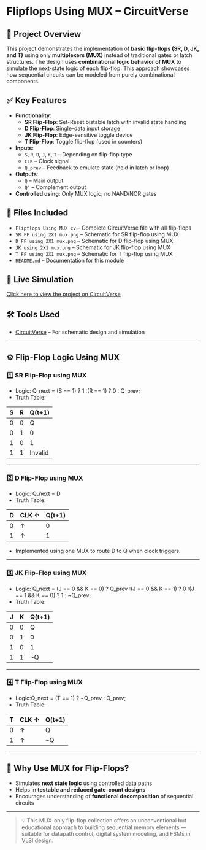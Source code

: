 # Flipflops Using MUX  – CircuitVerse

## 🧠 Project Overview
This project demonstrates the implementation of **basic flip-flops (SR, D, JK, and T)** using only **multiplexers (MUX)** instead of traditional gates or latch structures. The design uses **combinational logic behavior of MUX** to simulate the next-state logic of each flip-flop. This approach showcases how sequential circuits can be modeled from purely combinational components.

## ✅ Key Features

- **Functionality**:
  - **SR Flip-Flop**: Set-Reset bistable latch with invalid state handling
  - **D Flip-Flop**: Single-data input storage
  - **JK Flip-Flop**: Edge-sensitive toggle device
  - **T Flip-Flop**: Toggle flip-flop (used in counters)
- **Inputs**:
  - `S`, `R`, `D`, `J`, `K`, `T` – Depending on flip-flop type
  - `CLK` – Clock signal
  - `Q_prev` – Feedback to emulate state (held in latch or loop)
- **Outputs**:
  - `Q` – Main output
  - `Q'` – Complement output
- **Controlled using**: Only MUX logic; no NAND/NOR gates

## 📂 Files Included

- `Flipflops Using MUX.cv` – Complete CircuitVerse file with all flip-flops
- `SR FF using 2X1 mux.png` – Schematic for SR flip-flop using MUX
- `D FF using 2X1 mux.png` – Schematic for D flip-flop using MUX
- `JK using 2X1 mux.png` – Schematic for JK flip-flop using MUX
- `T FF using 2X1 mux.png` – Schematic for T flip-flop using MUX
- `README.md` – Documentation for this module

## 🔗 Live Simulation

[Click here to view the project on CircuitVerse](https://circuitverse.org/simulator/edit/flipflops-using-mux)

## 🛠 Tools Used

- [CircuitVerse](https://circuitverse.org) – For schematic design and simulation

---

## ⚙️ Flip-Flop Logic Using MUX

### 1️⃣ SR Flip-Flop using MUX

- Logic: Q_next = (S == 1) ? 1 :(R == 1) ? 0 : Q_prev;
- Truth Table:

| S | R | Q(t+1) |
|---|---|--------|
| 0 | 0 |  Q     |
| 0 | 1 |  0     |
| 1 | 0 |  1     |
| 1 | 1 |  Invalid |

---

### 2️⃣ D Flip-Flop using MUX

- Logic: Q_next = D
- Truth Table:

| D | CLK ↑ | Q(t+1) |
|---|--------|--------|
| 0 |   ↑    |   0    |
| 1 |   ↑    |   1    |

- Implemented using one MUX to route D to Q when clock triggers.

---

### 3️⃣ JK Flip-Flop using MUX

- Logic: Q_next = (J == 0 && K == 0) ? Q_prev :(J == 0 && K == 1) ? 0 :(J == 1 && K == 0) ? 1 : ~Q_prev;
- Truth Table:

| J | K | Q(t+1) |
|---|---|--------|
| 0 | 0 |   Q    |
| 0 | 1 |   0    |
| 1 | 0 |   1    |
| 1 | 1 |  ~Q    |

---

### 4️⃣ T Flip-Flop using MUX

- Logic:Q_next = (T == 1) ? ~Q_prev : Q_prev;
- Truth Table:

| T | CLK ↑ | Q(t+1) |
|---|--------|--------|
| 0 |   ↑    |   Q    |
| 1 |   ↑    |  ~Q    |

---

## 🔁 Why Use MUX for Flip-Flops?

- Simulates **next state logic** using controlled data paths
- Helps in **testable and reduced gate-count designs**
- Encourages understanding of **functional decomposition** of sequential circuits

---

> 💡 This MUX-only flip-flop collection offers an unconventional but educational approach to building sequential memory elements — suitable for datapath control, digital system modeling, and FSMs in VLSI design.
